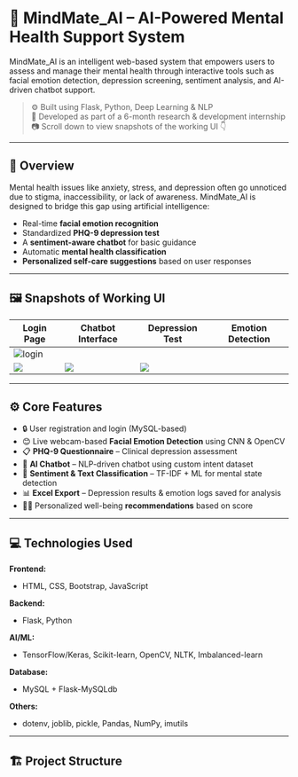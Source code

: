# 🧠 MindMate_AI – AI-Powered Mental Health Support System

MindMate_AI is an intelligent web-based system that empowers users to assess and manage their mental health through interactive tools such as facial emotion detection, depression screening, sentiment analysis, and AI-driven chatbot support.

> ⚙️ Built using Flask, Python, Deep Learning & NLP  
> 🧪 Developed as part of a 6-month research & development internship  
> 📷 Scroll down to view snapshots of the working UI 👇

---

## 🎯 Overview

Mental health issues like anxiety, stress, and depression often go unnoticed due to stigma, inaccessibility, or lack of awareness. MindMate_AI is designed to bridge this gap using artificial intelligence:

- Real-time **facial emotion recognition**
- Standardized **PHQ-9 depression test**
- A **sentiment-aware chatbot** for basic guidance
- Automatic **mental health classification**
- **Personalized self-care suggestions** based on user responses

---

## 🖼️ Snapshots of Working UI


| Login Page | Chatbot Interface | Depression Test | Emotion Detection |
|------------|-------------------|-----------------|-------------------|
| ![login](https://github.com/user-attachments/assets/f4e9a06b-c075-403e-9983-4f33d4560674)
 | ![](static/img/chatbot.png) | ![](static/img/phq9.png) | ![](static/img/emotion.png) |

---

## ⚙️ Core Features

- 🔒 User registration and login (MySQL-based)
- 😊 Live webcam-based **Facial Emotion Detection** using CNN & OpenCV
- 📋 **PHQ-9 Questionnaire** – Clinical depression assessment
- 🤖 **AI Chatbot** – NLP-driven chatbot using custom intent dataset
- 🧠 **Sentiment & Text Classification** – TF-IDF + ML for mental state detection
- 📊 **Excel Export** – Depression results & emotion logs saved for analysis
- 🧘‍♀️ Personalized well-being **recommendations** based on score

---

## 💻 Technologies Used

**Frontend:**
- HTML, CSS, Bootstrap, JavaScript

**Backend:**
- Flask, Python

**AI/ML:**
- TensorFlow/Keras, Scikit-learn, OpenCV, NLTK, Imbalanced-learn

**Database:**
- MySQL + Flask-MySQLdb

**Others:**
- dotenv, joblib, pickle, Pandas, NumPy, imutils

---

## 🏗️ Project Structure



